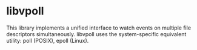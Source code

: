 # libvpoll

This library implements a unified interface to watch events on multiple file descriptors simultaneously. libvpoll uses the system-specific equivalent utility: poll (POSIX), epoll (Linux).

